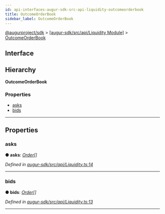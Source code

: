 ```yaml
---
id: api-interfaces-augur-sdk-src-api-liquidity-outcomeorderbook
title: OutcomeOrderBook
sidebar_label: OutcomeOrderBook
---
```


[@augurproject/sdk](api-readme.md) > [[augur-sdk/src/api/Liquidity Module]](api-modules-augur-sdk-src-api-liquidity-module.md) > [OutcomeOrderBook](api-interfaces-augur-sdk-src-api-liquidity-outcomeorderbook.md)

## Interface

## Hierarchy

**OutcomeOrderBook**

### Properties

* [asks](api-interfaces-augur-sdk-src-api-liquidity-outcomeorderbook.md#asks)
* [bids](api-interfaces-augur-sdk-src-api-liquidity-outcomeorderbook.md#bids)

---

## Properties

<a id="asks"></a>

###  asks

**● asks**: *[Order](api-interfaces-augur-sdk-src-api-liquidity-order.md)[]*

*Defined in [augur-sdk/src/api/Liquidity.ts:14](https://github.com/AugurProject/augur/blob/0787bf1a23/packages/augur-sdk/src/api/Liquidity.ts#L14)*

___
<a id="bids"></a>

###  bids

**● bids**: *[Order](api-interfaces-augur-sdk-src-api-liquidity-order.md)[]*

*Defined in [augur-sdk/src/api/Liquidity.ts:13](https://github.com/AugurProject/augur/blob/0787bf1a23/packages/augur-sdk/src/api/Liquidity.ts#L13)*

___

